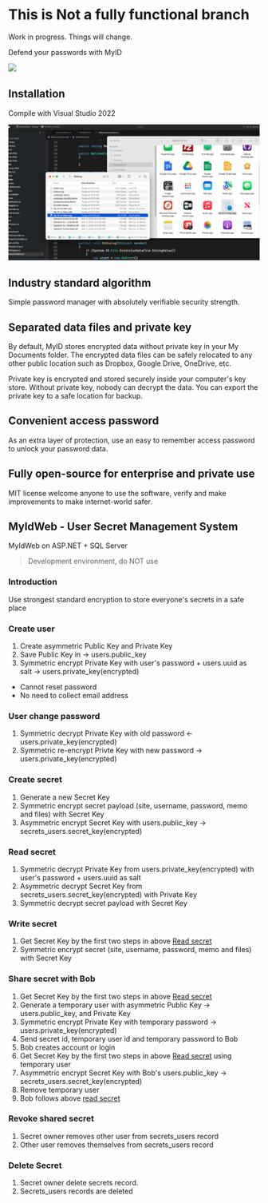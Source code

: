 #  This is Not a fully functional branch

Work in progress. Things will change. 

Defend your passwords with MyID

![](https://github.com/blackdataca/myid/blob/master/mainscreen.PNG)

## Installation

Compile with Visual Studio 2022


![](https://github.com/blackdataca/Strong-Encryption-Password-Manager/blob/MyID-on-Mac/Copy2Apps.png?raw=true)

## Industry standard algorithm

Simple password manager with absolutely verifiable security strength. 


## Separated data files and private key

By default, MyID stores encrypted data without private key in your My Documents folder. The encrypted data files can be safely relocated to any other public location such as Dropbox, Google Drive, OneDrive, etc.

Private key is encrypted and stored securely inside your computer's key store. Without private key, nobody can decrypt the data. You can export the private key to a safe location for backup.


## Convenient access password

As an extra layer of protection, use an easy to remember access password to unlock your password data. 


## Fully open-source for enterprise and private use

MIT license welcome anyone to use the software, verify and make improvements to make internet-world safer.



## MyIdWeb - User Secret Management System

MyIdWeb on ASP.NET + SQL Server

>Development environment, do NOT use

### Introduction
Use strongest standard encryption to store everyone's secrets in a safe place

### Create user
1. Create asymmetric Public Key and Private Key
2. Save Public Key in -> users.public_key
3. Symmetric encrypt Private Key with user's password + users.uuid as salt -> users.private_key(encrypted)

* Cannot reset password
* No need to collect email address

### User change password
1. Symmetric decrypt Private Key with old password <- users.private_key(encrypted)
2. Symmetric re-encrypt Privte Key with new password -> users.private_key(encrypted)

### Create secret
1. Generate a new Secret Key
2. Symmetric encrypt secret payload (site, username, password, memo and files) with Secret Key
3. Asymmetric encrypt Secret Key with users.public_key -> secrets_users.secret_key(encrypted)

### Read secret
1. Symmetric decrypt Private Key from users.private_key(encrypted) with user's password + users.uuid as salt
2. Asymmetric decrypt Secret Key from secrets_users.secret_key(encrypted) with Private Key
3. Symmetric decrypt secret payload with Secret Key 

### Write secret
1. Get Secret Key by the first two steps in above [Read secret](#read-secret)
2. Symmetric encrypt secret (site, username, password, memo and files) with Secret Key

### Share secret with Bob
1. Get Secret Key by the first two steps in above [Read secret](#read-secret)
2. Generate a temporary user with asymmetric Public Key -> users.public_key, and Private Key 
3. Symmetric encrypt Private Key with temporary password -> users.private_key(encrypted)
4. Send secret id, temporary user id and temporary password to Bob
5. Bob creates account or login
6. Get Secret Key by the first two steps in above [Read secret](#read-secret) using temporary user
7. Asymmetric encrypt Secret Key with Bob's users.public_key -> secrets_users.secret_key(encrypted)
8. Remove temporary user
9. Bob follows above [read secret](#read-secret)


### Revoke shared secret
1. Secret owner removes other user from secrets_users record
2. Other user removes themselves from secrets_users record

### Delete Secret
1. Secret owner delete secrets record.
2. Secrets_users records are deleted

